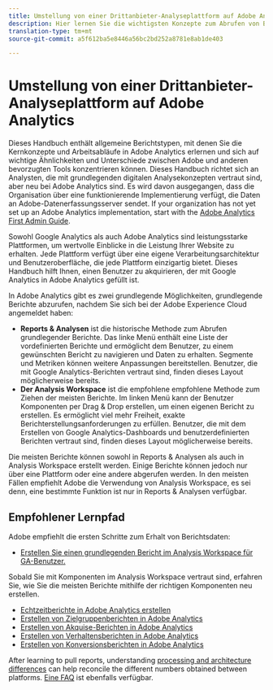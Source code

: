 ```yaml
---
title: Umstellung von einer Drittanbieter-Analyseplattform auf Adobe Analytics
description: Hier lernen Sie die wichtigsten Konzepte zum Abrufen von Berichten kennen, die sich auf andere Plattformen beziehen, wie z. B. Google Analytics.
translation-type: tm+mt
source-git-commit: a5f612ba5e8446a56bc2bd252a8781e8ab1de403

---
```



# Umstellung von einer Drittanbieter-Analyseplattform auf Adobe Analytics

Dieses Handbuch enthält allgemeine Berichtstypen, mit denen Sie die Kernkonzepte und Arbeitsabläufe in Adobe Analytics erlernen und sich auf wichtige Ähnlichkeiten und Unterschiede zwischen Adobe und anderen bevorzugten Tools konzentrieren können. Dieses Handbuch richtet sich an Analysten, die mit grundlegenden digitalen Analysekonzepten vertraut sind, aber neu bei Adobe Analytics sind. Es wird davon ausgegangen, dass die Organisation über eine funktionierende Implementierung verfügt, die Daten an Adobe-Datenerfassungsserver sendet. If your organization has not yet set up an Adobe Analytics implementation, start with the [Adobe Analytics First Admin Guide](../../admin/admin-console/first-admin-guide.md).

Sowohl Google Analytics als auch Adobe Analytics sind leistungsstarke Plattformen, um wertvolle Einblicke in die Leistung Ihrer Website zu erhalten. Jede Plattform verfügt über eine eigene Verarbeitungsarchitektur und Benutzeroberfläche, die jede Plattform einzigartig bietet. Dieses Handbuch hilft Ihnen, einen Benutzer zu akquirieren, der mit Google Analytics in Adobe Analytics gefüllt ist.

In Adobe Analytics gibt es zwei grundlegende Möglichkeiten, grundlegende Berichte abzurufen, nachdem Sie sich bei der Adobe Experience Cloud angemeldet haben:

* **Reports &amp; Analysen** ist die historische Methode zum Abrufen grundlegender Berichte. Das linke Menü enthält eine Liste der vordefinierten Berichte und ermöglicht dem Benutzer, zu einem gewünschten Bericht zu navigieren und Daten zu erhalten. Segmente und Metriken können weitere Anpassungen bereitstellen. Benutzer, die mit Google Analytics-Berichten vertraut sind, finden dieses Layout möglicherweise bereits.
* **Der Analysis Workspace** ist die empfohlene empfohlene Methode zum Ziehen der meisten Berichte. Im linken Menü kann der Benutzer Komponenten per Drag &amp; Drop erstellen, um einen eigenen Bericht zu erstellen. Es ermöglicht viel mehr Freiheit, exakte Berichterstellungsanforderungen zu erfüllen. Benutzer, die mit dem Erstellen von Google Analytics-Dashboards und benutzerdefinierten Berichten vertraut sind, finden dieses Layout möglicherweise bereits.

Die meisten Berichte können sowohl in Reports &amp; Analysen als auch in Analysis Workspace erstellt werden. Einige Berichte können jedoch nur über eine Plattform oder eine andere abgerufen werden. In den meisten Fällen empfiehlt Adobe die Verwendung von Analysis Workspace, es sei denn, eine bestimmte Funktion ist nur in Reports &amp; Analysen verfügbar.

## Empfohlener Lernpfad

Adobe empfiehlt die ersten Schritte zum Erhalt von Berichtsdaten:

* [Erstellen Sie einen grundlegenden Bericht im Analysis Workspace für GA-Benutzer.](reports/create-report.md)

Sobald Sie mit Komponenten im Analysis Workspace vertraut sind, erfahren Sie, wie Sie die meisten Berichte mithilfe der richtigen Komponenten neu erstellen.

* [Echtzeitberichte in Adobe Analytics erstellen](reports/realtime-reports.md)
* [Erstellen von Zielgruppenberichten in Adobe Analytics](reports/audience-reports.md)
* [Erstellen von Akquise-Berichten in Adobe Analytics](reports/acquisition-reports.md)
* [Erstellen von Verhaltensberichten in Adobe Analytics](reports/behavior-reports.md)
* [Erstellen von Konversionsberichten in Adobe Analytics](reports/conversions-reports.md)

After learning to pull reports, understanding [processing and architecture differences](processing-differences.md) can help reconcile the different numbers obtained between platforms. [Eine FAQ](faq.md) ist ebenfalls verfügbar.
